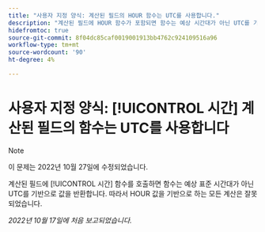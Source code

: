 ```yaml
---
title: "사용자 지정 양식: 계산된 필드의 HOUR 함수는 UTC를 사용합니다."
description: "계산된 필드에 HOUR 함수가 포함되면 함수는 예상 시간대가 아닌 UTC를 기반으로 값을 반환합니다. 따라서 HOUR 값을 기반으로 한 모든 계산은 잘못되었습니다."
hidefromtoc: true
source-git-commit: 8f04dc85caf0019001913bb4762c924109516a96
workflow-type: tm+mt
source-wordcount: '90'
ht-degree: 4%

---
```



# 사용자 지정 양식: [!UICONTROL 시간] 계산된 필드의 함수는 UTC를 사용합니다

>[!NOTE]
>
>이 문제는 2022년 10월 27일에 수정되었습니다.

계산된 필드에 [!UICONTROL 시간] 함수를 호출하면 함수는 예상 표준 시간대가 아닌 UTC를 기반으로 값을 반환합니다. 따라서 HOUR 값을 기반으로 하는 모든 계산은 잘못되었습니다.

_2022년 10월 17일에 처음 보고되었습니다._

